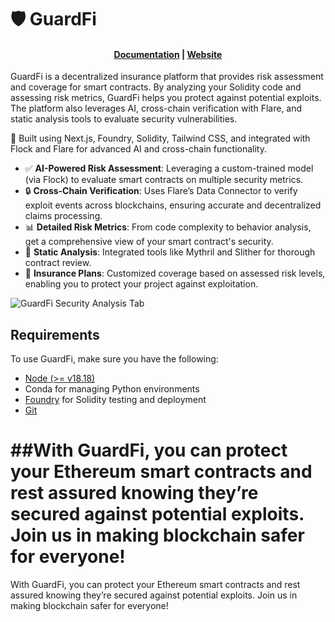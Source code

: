 # 🛡️ GuardFi

<h4 align="center">
  <a href="https://GuardFi.io/docs">Documentation</a> |
  <a href="https://GuardFi.io">Website</a>
</h4>

GuardFi is a decentralized insurance platform that provides risk assessment and coverage for smart contracts. By analyzing your Solidity code and assessing risk metrics, GuardFi helps you protect against potential exploits. The platform also leverages AI, cross-chain verification with Flare, and static analysis tools to evaluate security vulnerabilities.

🚀 Built using Next.js, Foundry, Solidity, Tailwind CSS, and integrated with Flock and Flare for advanced AI and cross-chain functionality.

- ✅ **AI-Powered Risk Assessment**: Leveraging a custom-trained model (via Flock) to evaluate smart contracts on multiple security metrics.
- 🔒 **Cross-Chain Verification**: Uses Flare’s Data Connector to verify exploit events across blockchains, ensuring accurate and decentralized claims processing.
- 📊 **Detailed Risk Metrics**: From code complexity to behavior analysis, get a comprehensive view of your smart contract's security.
- 📝 **Static Analysis**: Integrated tools like Mythril and Slither for thorough contract review.
- 💼 **Insurance Plans**: Customized coverage based on assessed risk levels, enabling you to protect your project against exploitation.

![GuardFi Security Analysis Tab](https://your-image-url.com/GuardFi-analysis.png)

## Requirements

To use GuardFi, make sure you have the following:

- [Node (>= v18.18)](https://nodejs.org/en/download/)
- Conda for managing Python environments
- [Foundry](https://getfoundry.sh/) for Solidity testing and deployment
- [Git](https://git-scm.com/downloads)


##With GuardFi, you can protect your Ethereum smart contracts and rest assured knowing they’re secured against potential exploits. Join us in making blockchain safer for everyone!
=======
With GuardFi, you can protect your Ethereum smart contracts and rest assured knowing they’re secured against potential exploits. Join us in making blockchain safer for everyone!

